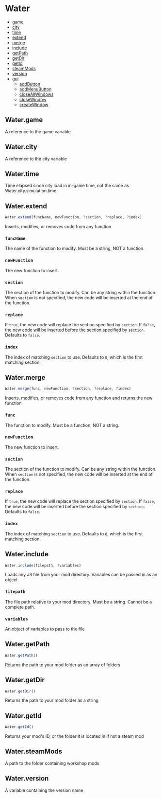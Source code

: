 # Water
- [game](#Water.game)
- [city](#Water.city)
- [time](#Water.time)
- [extend](#Water.extend)
- [merge](#Water.merge)
- [include](#Water.include)
- [getPath](#Water.getPath)
- [getDir](#Water.getDir)
- [getId](#Water.getId)
- [steamMods](#Water.steamMods)
- [version](#Water.version)
- [gui](gui.md)
	- [addButton](gui.md#Water.gui.addButton)
	- [addMenuButton](gui.md#Water.gui.addMenuButton)
	- [closeAllWindows](gui.md#Water.gui.closeAllWindows)
	- [closeWindow](gui.md#Water.gui.closeWindow)
	- [createWindow](gui.md#Water.gui.createWindow)


## Water.game
A reference to the game variable

## Water.city
A reference to the city variable

## Water.time
Time elapsed since city load in in-game time, not the same as Water.city.simulation.time

## Water.extend
```js
Water.extend(funcName, newFunction, ?section, ?replace, ?index)
```
Inserts, modifies, or removes code from any function

### `funcName`
The name of the function to modify. Must be a string, NOT a function.

### `newFunction`
The new function to insert.

### `section`
The section of the function to modify. Can be any string within the function. When `section` is not specified, the new code will be inserted at the end of the function.

### `replace`
If `true`, the new code will replace the section specified by `section`. If `false`, the new code will be inserted before the section specified by `section`. Defaults to `false`.

### `index`
The index of matching `section` to use. Defaults to `0`, which is the first matching section. 

## Water.merge
```js
Water.merge(func, newFunction, ?section, ?replace, ?index)
```
Inserts, modifies, or removes code from any function and returns the new function

### `func`
The function to modify. Must be a function, NOT a string.

### `newFunction`
The new function to insert.

### `section`
The section of the function to modify. Can be any string within the function. When `section` is not specified, the new code will be inserted at the end of the function.

### `replace`
If `true`, the new code will replace the section specified by `section`. If `false`, the new code will be inserted before the section specified by `section`. Defaults to `false`.

### `index`
The index of matching `section` to use. Defaults to `0`, which is the first matching section. 

## Water.include
```js
Water.include(filepath, ?variables)
```
Loads any JS file from your mod directory. Variables can be passed in as an object.

### `filepath`
The file path relative to your mod directory. Must be a string. Cannot be a complete path.

### `variables`
An object of variables to pass to the file.

## Water.getPath
```js
Water.getPath()
```
Returns the path to your mod folder as an array of folders

## Water.getDir
```js
Water.getDir()
```
Returns the path to your mod folder as a string

## Water.getId
```js
Water.getId()
```
Returns your mod's ID, or the folder it is located in if not a steam mod

## Water.steamMods
A path to the folder containing workshop mods

## Water.version
A variable containing the version name